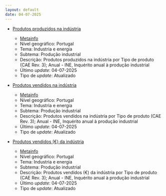 ```yaml
---
layout: default
date: 04-07-2025
---
```

* [Produtos produzidos na indústria](https://www.ine.pt/xportal/xmain?xpid=INE&xpgid=ine_indicadores&indOcorrCod=0002723&contexto=bd&selTab=tab2)
  * [Metainfo](https://www.ine.pt/bddXplorer/htdocs/minfo.jsp?var_cd=0002723&lingua=PT)
  * Nível geográfico: Portugal
  * Tema: Industria e energia
  * Subtema: Produção industrial
  * Descrição: Produtos produzidos na indústria por Tipo de produto (CAE Rev. 3); Anual - INE, Inquérito anual à produção industrial
  * Último _update_: 04-07-2025
  * Tipo de _update_: Atualizado

* [Produtos vendidos na indústria](https://www.ine.pt/xportal/xmain?xpid=INE&xpgid=ine_indicadores&indOcorrCod=0002724&contexto=bd&selTab=tab2)
  * [Metainfo](https://www.ine.pt/bddXplorer/htdocs/minfo.jsp?var_cd=0002724&lingua=PT)
  * Nível geográfico: Portugal
  * Tema: Industria e energia
  * Subtema: Produção industrial
  * Descrição: Produtos vendidos na indústria por Tipo de produto (CAE Rev. 3); Anual - INE, Inquérito anual à produção industrial
  * Último _update_: 04-07-2025
  * Tipo de _update_: Atualizado

* [Produtos vendidos (€) da indústria](https://www.ine.pt/xportal/xmain?xpid=INE&xpgid=ine_indicadores&indOcorrCod=0002725&contexto=bd&selTab=tab2)
  * [Metainfo](https://www.ine.pt/bddXplorer/htdocs/minfo.jsp?var_cd=0002725&lingua=PT)
  * Nível geográfico: Portugal
  * Tema: Industria e energia
  * Subtema: Produção industrial
  * Descrição: Produtos vendidos (€) da indústria por Tipo de produto (CAE Rev. 3); Anual - INE, Inquérito anual à produção industrial
  * Último _update_: 04-07-2025
  * Tipo de _update_: Atualizado

